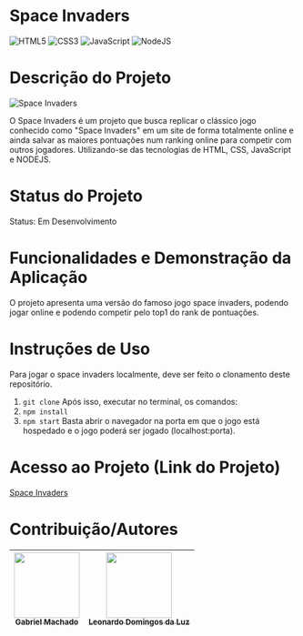 # Space Invaders

![HTML5](https://img.shields.io/badge/html5-%23E34F26.svg?style=for-the-badge&logo=html5&logoColor=white)
![CSS3](https://img.shields.io/badge/css3-%231572B6.svg?style=for-the-badge&logo=css3&logoColor=white)
![JavaScript](https://img.shields.io/badge/javascript-%23323330.svg?style=for-the-badge&logo=javascript&logoColor=%23F7DF1E)
![NodeJS](https://img.shields.io/badge/node.js-6DA55F?style=for-the-badge&logo=node.js&logoColor=white)


# Descrição do Projeto
![Space Invaders](cover.png)


O Space Invaders é um projeto que busca replicar o clássico jogo conhecido como "Space Invaders" em um site de forma totalmente online e ainda salvar as maiores pontuações num ranking online para competir com outros jogadores. Utilizando-se das tecnologias de HTML, CSS, JavaScript e NODEJS.

# Status do Projeto
Status: Em Desenvolvimento

# Funcionalidades e Demonstração da Aplicação
O projeto apresenta uma versão do famoso jogo space invaders, podendo jogar online e podendo competir pelo top1 do rank de pontuações.

# Instruções de Uso
Para jogar o space invaders localmente, deve ser feito o clonamento deste repositório.
1. `git clone`
Após isso, executar no terminal, os comandos:
2. `npm install`
3. `npm start`
Basta abrir o navegador na porta em que o jogo está hospedado e o jogo poderá ser jogado (localhost:porta).

# Acesso ao Projeto (Link do Projeto)
[Space Invaders](https://space.fabsoftware.itp.ifsp.edu.br/)

# Contribuição/Autores
 [<img loading="lazy" src="https://avatars.githubusercontent.com/u/103156444?v=4" width=115><br><sub>Gabriel Machado</sub>](https://github.com/gabs1m) | [<img loading="lazy" src="https://avatars.githubusercontent.com/u/71268759?v=4" width=115><br><sub>Leonardo Domingos da Luz</sub>](https://github.com/leonardoDluz) |
| :---: | :---: |

